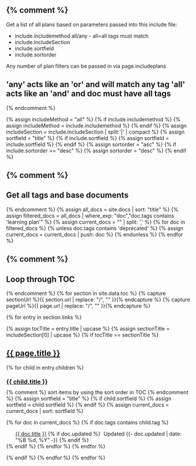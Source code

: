 {% comment %}
----------------------------------------------------
Get a list of all plans based on parameters passed 
into this include file:

- include.includemethod         all/any - all=all tags must match
- include.includeSection
- include.sortfield
- include.sortorder

Any number of plan filters can be passed in via page.includeplans

'any' acts like an 'or' and will match any tag
'all' acts like an 'and' and doc must have all tags
----------------------------------------------------
{% endcomment %}

{% assign includeMethod = "all" %}
{% if include.includemethod %}
    {% assign includeMethod = include.includemethod %}
{% endif %}
{% assign includeSection = include.includeSection | split:'|' | compact %}
{% assign sortfield = "title" %}
{% if include.sortfield %}
    {% assign sortfield = include.sortfield %}
{% endif %}
{% assign sortorder = "asc" %}
{% if include.sortorder == "desc" %}
    {% assign sortorder = "desc" %}
{% endif %}

{% comment %}
----------------------------------------------------
Get all tags and base documents
----------------------------------------------------
{% endcomment %}
{% assign all_docs = site.docs | sort: "title" %}
{% assign filtered_docs = all_docs | where_exp: "doc","doc.tags contains 'learning plan'" %}
{% assign current_docs = "" | split: ',' %}
{% for doc in filtered_docs %}
{% unless doc.tags contains 'deprecated' %}
{% assign current_docs = current_docs | push: doc %}
{% endunless %}
{% endfor %}

{% comment %}
----------------------------------------------------
Loop through TOC
----------------------------------------------------
{% endcomment %}
{% for section in site.data.toc %}
{% capture sectionUrl %}{{ section.url | replace: "/", "" }}{% endcapture %}
{% capture pageUrl %}{{ page.url | replace: "/", "" }}{% endcapture %}

{% for entry in section.links %}

{% assign tocTitle = entry.title | upcase %}
{% assign sectionTitle = includeSection[0] | upcase %}
{% if tocTitle == sectionTitle %}

<div><h2><a href="{{- site.baseurl -}}/{{ entry.url }}">{{ page.title }}</a></h2></div>

{% for child in entry.children %}
<div><h3 style="margin-top:20px; margin-bottom: 10px;"><a class="td-sidebar-link td-sidebar-link__page " id="m-{{ section.title | slugify }}-{{ entry.title | slugify }}-{{ child.title | slugify }}" href="{% if child.url %}{{ site.baseurl }}/{{ child.url }}{% else %}{{ child.external_url }}{% endif %}">{{ child.title }}</a></h3></div> 
{% comment %}
sort items by using the sort order in TOC
{% endcomment %}
{% assign sortfield = "title" %}
{% if child.sortfield %}
{% assign sortfield = child.sortfield %}
{% endif %}
{% assign current_docs = current_docs | sort: sortfield %}

{% for doc in current_docs %}
{% if doc.tags contains child.tag %}
<div class="tag-entry" style="padding-left:25px;">
    <div><a href="{{- site.baseurl -}}{{- doc.url -}}">{{ doc.title }}</a>
    {% if doc.updated %}
    <span class="docupdated" style="padding-left: 5px;">Updated <time datetime="{{- doc.updated | date_to_xmlschema -}}"> {{- doc.updated | date: "%B %d, %Y" -}}</time></span>
    {% endif %}
    </div>
</div>
{% endif %}
{% endfor %}
{% endfor %}

{% endif %}
{% endfor %}
{% endfor %}

